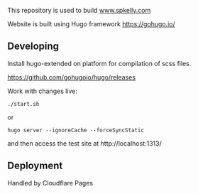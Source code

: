 This repository is used to build www.spkelly.com

Website is built using Hugo framework https://gohugo.io/

## Developing

Install hugo-extended on platform for compilation of scss files.

https://github.com/gohugoio/hugo/releases

Work with changes live:

```
./start.sh
```
or
```
hugo server --ignoreCache --forceSyncStatic
```

and then access the test site at http://localhost:1313/

## Deployment

Handled by Cloudflare Pages
